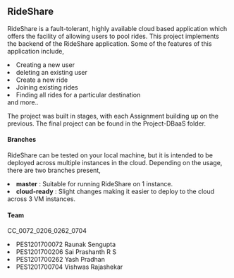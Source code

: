 ## RideShare
RideShare is a fault-tolerant, highly available cloud based application which 
offers the facility of allowing users to pool rides. This project implements the backend
of the RideShare application. Some of the features of this application include,
<li> Creating a new user
<li> deleting an existing user
<li> Create a new ride
<li> Joining existing rides
<li> Finding all rides for a particular destination
<br> and more..

The project was built in stages, with each Assignment building up on the previous. The final project can be found
in the Project-DBaaS folder.

#### Branches
RideShare can be tested on your local machine, but it is intended to be deployed across multiple instances in the cloud.
Depending on the usage, there are two branches present,
<li> <b>master</b> : Suitable for running RideShare on 1 instance. </li>
<li> <b>cloud-ready</b> : Slight changes making it easier to deploy to the cloud across 3 VM instances. </li>

#### Team
CC_0072_0206_0262_0704
<li> PES1201700072 Raunak Sengupta </li>
<li> PES1201700206 Sai Prashanth R S </li>
<li> PES1201700262 Yash Pradhan </li>
<li> PES1201700704 Vishwas Rajashekar </li>
 
